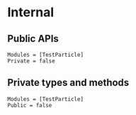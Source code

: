 # Internal

## Public APIs

```@autodocs
Modules = [TestParticle]
Private = false
```

## Private types and methods

```@autodocs
Modules = [TestParticle]
Public = false
```
